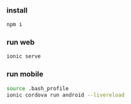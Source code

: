 ### install
```bash
npm i
```

### run web
```bash
ionic serve
```

### run mobile
```bash
source .bash_profile
ionic cordova run android --livereload
```
